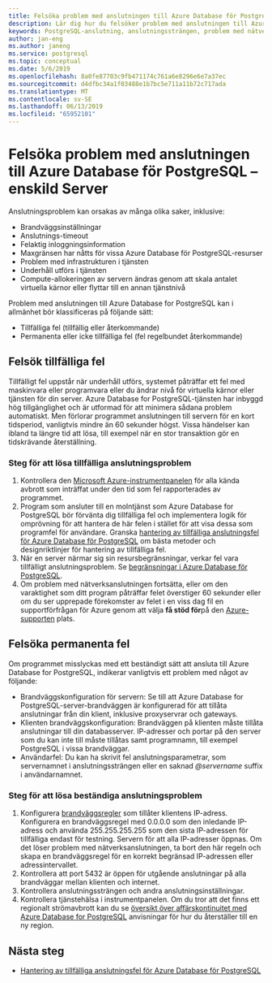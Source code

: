 ```yaml
---
title: Felsöka problem med anslutningen till Azure Database för PostgreSQL – enskild Server
description: Lär dig hur du felsöker problem med anslutningen till Azure Database för PostgreSQL – enskild Server.
keywords: PostgreSQL-anslutning, anslutningssträngen, problem med nätverksanslutningen, tillfälligt fel, anslutningsfel
author: jan-eng
ms.author: janeng
ms.service: postgresql
ms.topic: conceptual
ms.date: 5/6/2019
ms.openlocfilehash: 8a0fe87703c9fb471174c761a6e8296e6e7a37ec
ms.sourcegitcommit: d4dfbc34a1f03488e1b7bc5e711a11b72c717ada
ms.translationtype: MT
ms.contentlocale: sv-SE
ms.lasthandoff: 06/13/2019
ms.locfileid: "65952101"
---
```

# <a name="troubleshoot-connection-issues-to-azure-database-for-postgresql---single-server"></a>Felsöka problem med anslutningen till Azure Database för PostgreSQL – enskild Server

Anslutningsproblem kan orsakas av många olika saker, inklusive:

* Brandväggsinställningar
* Anslutnings-timeout
* Felaktig inloggningsinformation
* Maxgränsen har nåtts för vissa Azure Database för PostgreSQL-resurser
* Problem med infrastrukturen i tjänsten
* Underhåll utförs i tjänsten
* Compute-allokeringen av servern ändras genom att skala antalet virtuella kärnor eller flyttar till en annan tjänstnivå

Problem med anslutningen till Azure Database for PostgreSQL kan i allmänhet bör klassificeras på följande sätt:

* Tillfälliga fel (tillfällig eller återkommande)
* Permanenta eller icke tillfälliga fel (fel regelbundet återkommande)

## <a name="troubleshoot-transient-errors"></a>Felsök tillfälliga fel

Tillfälligt fel uppstår när underhåll utförs, systemet påträffar ett fel med maskinvara eller programvara eller du ändrar nivå för virtuella kärnor eller tjänsten för din server. Azure Database for PostgreSQL-tjänsten har inbyggd hög tillgänglighet och är utformad för att minimera sådana problem automatiskt. Men förlorar programmet anslutningen till servern för en kort tidsperiod, vanligtvis mindre än 60 sekunder högst. Vissa händelser kan ibland ta längre tid att lösa, till exempel när en stor transaktion gör en tidskrävande återställning.

### <a name="steps-to-resolve-transient-connectivity-issues"></a>Steg för att lösa tillfälliga anslutningsproblem

1. Kontrollera den [Microsoft Azure-instrumentpanelen](https://azure.microsoft.com/status) för alla kända avbrott som inträffat under den tid som fel rapporterades av programmet.
2. Program som ansluter till en molntjänst som Azure Database for PostgreSQL bör förvänta dig tillfälliga fel och implementera logik för omprövning för att hantera de här felen i stället för att visa dessa som programfel för användare. Granska [hantering av tillfälliga anslutningsfel för Azure Database för PostgreSQL](concepts-connectivity.md) om bästa metoder och designriktlinjer för hantering av tillfälliga fel.
3. När en server närmar sig sin resursbegränsningar, verkar fel vara tillfälligt anslutningsproblem. Se [begränsningar i Azure Database för PostgreSQL](concepts-limits.md).
4. Om problem med nätverksanslutningen fortsätta, eller om den varaktighet som ditt program påträffar felet överstiger 60 sekunder eller om du ser upprepade förekomster av felet i en viss dag fil en supportförfrågan för Azure genom att välja **få stöd för**på den [Azure-supporten](https://azure.microsoft.com/support/options) plats.

## <a name="troubleshoot-persistent-errors"></a>Felsöka permanenta fel

Om programmet misslyckas med ett beständigt sätt att ansluta till Azure Database for PostgreSQL, indikerar vanligtvis ett problem med något av följande:

* Brandväggskonfiguration för servern: Se till att Azure Database for PostgreSQL-server-brandväggen är konfigurerad för att tillåta anslutningar från din klient, inklusive proxyservrar och gateways.
* Klienten brandväggskonfiguration: Brandväggen på klienten måste tillåta anslutningar till din databasserver. IP-adresser och portar på den server som du kan inte till måste tillåtas samt programnamn, till exempel PostgreSQL i vissa brandväggar.
* Användarfel: Du kan ha skrivit fel anslutningsparametrar, som servernamnet i anslutningssträngen eller en saknad  *\@servername* suffix i användarnamnet.

### <a name="steps-to-resolve-persistent-connectivity-issues"></a>Steg för att lösa beständiga anslutningsproblem

1. Konfigurera [brandväggsregler](howto-manage-firewall-using-portal.md) som tillåter klientens IP-adress. Konfigurera en brandväggsregel med 0.0.0.0 som den inledande IP-adress och använda 255.255.255.255 som den sista IP-adressen för tillfälliga endast för testning. Servern för att alla IP-adresser öppnas. Om det löser problem med nätverksanslutningen, ta bort den här regeln och skapa en brandväggsregel för en korrekt begränsad IP-adressen eller adressintervallet.
2. Kontrollera att port 5432 är öppen för utgående anslutningar på alla brandväggar mellan klienten och internet.
3. Kontrollera anslutningssträngen och andra anslutningsinställningar.
4. Kontrollera tjänstehälsa i instrumentpanelen. Om du tror att det finns ett regionalt strömavbrott kan du se [översikt över affärskontinuitet med Azure Database for PostgreSQL](concepts-business-continuity.md) anvisningar för hur du återställer till en ny region.

## <a name="next-steps"></a>Nästa steg

* [Hantering av tillfälliga anslutningsfel för Azure Database för PostgreSQL](concepts-connectivity.md)
